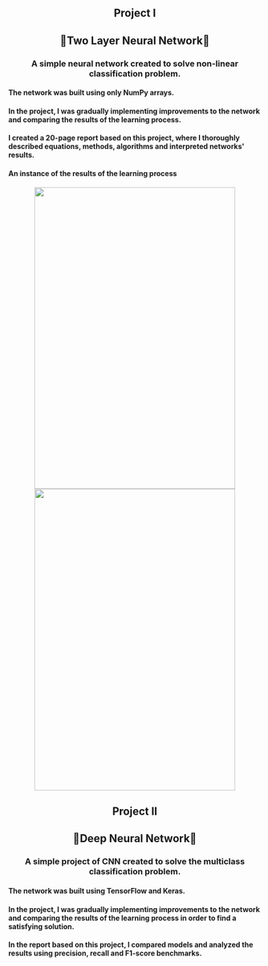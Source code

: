 <h2 align="center">Project I</h2>
<h2 align="center">🧬Two Layer Neural Network🧬</h2>
<h3 align="center">A simple neural network created to solve non-linear classification problem.</h3>

<h4 >The network was built using only NumPy arrays.</h4>
<h4 >In the project, I was gradually implementing improvements to the network and comparing the results of the learning process.</h4>
<h4 >I created a 20-page report based on this project, where I thoroughly described equations, methods, algorithms and interpreted networks' results.</h4>
<h4 > An instance of the results of the learning process</h4>


<p align="center">
  <img width="400" height="600" src="https://github.com/OskarRg/Basics-of-neural-networks/assets/116189254/80cffe4b-986a-4900-8206-f1155b5d3838">
  <img width="400" height="600" src="https://github.com/OskarRg/Basics-of-neural-networks/assets/116189254/497a000f-8520-4093-a665-776bc6cba50b">
</p>


<h2 align="center" >Project II</h2>
<h2 align="center" >🧬Deep Neural Network🧬</h2>
<h3 align="center">A simple project of CNN created to solve the multiclass classification problem.</h3>
<h4 >The network was built using TensorFlow and Keras.</h4>
<h4 >In the project, I was gradually implementing improvements to the network and comparing the results of the learning process in order to find a satisfying solution.</h4>
<h4 >In the report based on this project, I compared models and analyzed the results using precision, recall and F1-score benchmarks.</h4>
